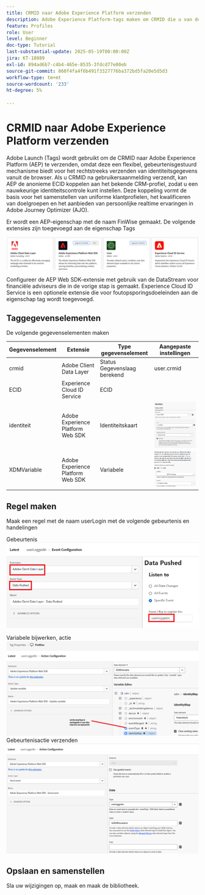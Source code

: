 ```yaml
---
title: CRMID naar Adobe Experience Platform verzenden
description: Adobe Experience Platform-tags maken om CRMID die u van de browser hebt ontvangen, naar Adobe Experience Platform te verzenden
feature: Profiles
role: User
level: Beginner
doc-type: Tutorial
last-substantial-update: 2025-05-19T00:00:00Z
jira: KT-18089
exl-id: 894ad6b7-c4b4-465e-8535-3fdcd77e00eb
source-git-commit: 860f4fa4f6b491f3327776ba372bd5fa20e5d5d3
workflow-type: tm+mt
source-wordcount: '233'
ht-degree: 5%

---
```


# CRMID naar Adobe Experience Platform verzenden

Adobe Launch (Tags) wordt gebruikt om de CRMID naar Adobe Experience Platform (AEP) te verzenden, omdat deze een flexibel, gebeurtenisgestuurd mechanisme biedt voor het rechtstreeks verzenden van identiteitsgegevens vanuit de browser. Als u CRMID na gebruikersaanmelding verzendt, kan AEP de anonieme ECID koppelen aan het bekende CRM-profiel, zodat u een nauwkeurige identiteitscontrole kunt instellen. Deze koppeling vormt de basis voor het samenstellen van uniforme klantprofielen, het kwalificeren van doelgroepen en het aanbieden van persoonlijke realtime ervaringen in Adobe Journey Optimizer (AJO).

Er wordt een AEP-eigenschap met de naam FinWise gemaakt. De volgende extensies zijn toegevoegd aan de eigenschap Tags

![ markeringen-uitbreidingen ](assets/tags-extensions.png)

Configureer de AEP Web SDK-extensie met gebruik van de DataStream voor financiële adviseurs die in de vorige stap is gemaakt.
Experience Cloud ID Service is een optionele extensie die voor foutopsporingsdoeleinden aan de eigenschap tag wordt toegevoegd.

## Taggegevenselementen

De volgende gegevenselementen maken

| Gegevenselement | Extensie | Type gegevenselement | Aangepaste instellingen |
|--------------|-----------------------------------|---------------------------|----------------------------------------|
| crmid | Adobe Client Data Layer | Status Gegevenslaag berekend | user.crmid |
| ECID | Experience Cloud ID Service | ECID |                                        |
| identiteit | Adobe Experience Platform Web SDK | Identiteitskaart | ![afbeelding](assets/identity-settings.png) |
| XDMVariable | Adobe Experience Platform Web SDK | Variabele | ![afbeelding](assets/xdmvariable.png) |

## Regel maken

Maak een regel met de naam userLogin met de volgende gebeurtenis en handelingen

Gebeurtenis
![ gebeurtenis ](assets/data-pushed-event.png)

Variabele bijwerken, actie
![ update-veranderlijk ](assets/update-variable.png)
Gebeurtenisactie verzenden
![ send-event ](assets/send-event.png)

## Opslaan en samenstellen

Sla uw wijzigingen op, maak en maak de bibliotheek.
